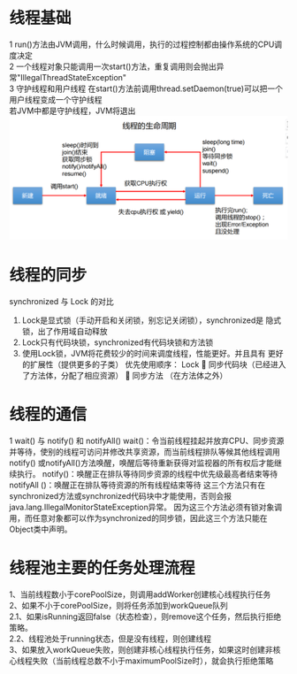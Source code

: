 # 线程基础
1 run()方法由JVM调用，什么时候调用，执行的过程控制都由操作系统的CPU调度决定  
2 一个线程对象只能调用一次start()方法，重复调用则会抛出异常"IllegalThreadStateException"  
3 守护线程和用户线程
在start()方法前调用thread.setDaemon(true)可以把一个用户线程变成一个守护线程  
若JVM中都是守护线程，JVM将退出
![img.png](images/线程的生命周期.png)

# 线程的同步
synchronized 与 Lock 的对比
1. Lock是显式锁（手动开启和关闭锁，别忘记关闭锁），synchronized是
   隐式锁，出了作用域自动释放
2. Lock只有代码块锁，synchronized有代码块锁和方法锁
3. 使用Lock锁，JVM将花费较少的时间来调度线程，性能更好。并且具有
   更好的扩展性（提供更多的子类）
   优先使用顺序：
   Lock  同步代码块（已经进入了方法体，分配了相应资源）  同步方法
   （在方法体之外）

# 线程的通信
1 wait() 与 notify() 和 notifyAll()
wait()：令当前线程挂起并放弃CPU、同步资源并等待，使别的线程可访问并修改共享资源，而当前线程排队等候其他线程调用notify()
或notifyAll()方法唤醒，唤醒后等待重新获得对监视器的所有权后才能继续执行。
notify()：唤醒正在排队等待同步资源的线程中优先级最高者结束等待
notifyAll ()：唤醒正在排队等待资源的所有线程结束等待
这三个方法只有在synchronized方法或synchronized代码块中才能使用，否则会报java.lang.IllegalMonitorStateException异常。
因为这三个方法必须有锁对象调用，而任意对象都可以作为synchronized的同步锁，因此这三个方法只能在Object类中声明。

# 线程池主要的任务处理流程
1、当前线程数小于corePoolSize，则调用addWorker创建核心线程执行任务  
2、如果不小于corePoolSize，则将任务添加到workQueue队列  
2.1、如果isRunning返回false（状态检查），则remove这个任务，然后执行拒绝策略。  
2.2、线程池处于running状态，但是没有线程，则创建线程  
3、如果放入workQueue失败，则创建非核心线程执行任务，如果这时创建非核心线程失败（当前线程总数不小于maximumPoolSize时），就会执行拒绝策略  
